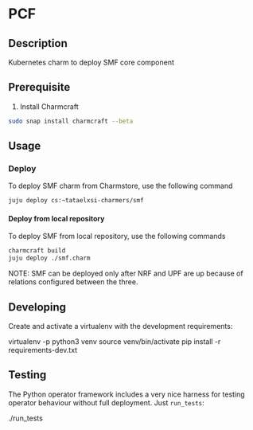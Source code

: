 <!-- Copyright 2020 Tata Elxsi

 Licensed under the Apache License, Version 2.0 (the License); you may
 not use this file except in compliance with the License. You may obtain
 a copy of the License at

         http://www.apache.org/licenses/LICENSE-2.0

 Unless required by applicable law or agreed to in writing, software
 distributed under the License is distributed on an AS IS BASIS, WITHOUT
 WARRANTIES OR CONDITIONS OF ANY KIND, either express or implied. See the
 License for the specific language governing permissions and limitations
 under the License.

 For those usages not covered by the Apache License, Version 2.0 please
 contact: canonical@tataelxsi.onmicrosoft.com

 To get in touch with the maintainers, please contact:
 canonical@tataelxsi.onmicrosoft.com
-->

# PCF

## Description

Kubernetes charm to deploy SMF core component

## Prerequisite

1. Install Charmcraft

```bash
sudo snap install charmcraft --beta
```

## Usage

### Deploy

To deploy SMF charm from Charmstore, use the following command

```bash
juju deploy cs:~tataelxsi-charmers/smf
```

#### Deploy from local repository

To deploy SMF from local repository, use the following commands

```bash
charmcraft build
juju deploy ./smf.charm
```

NOTE: SMF can be deployed only after NRF and UPF are up because of
relations configured between the three.

## Developing

Create and activate a virtualenv with the development requirements:

virtualenv -p python3 venv
source venv/bin/activate
pip install -r requirements-dev.txt

## Testing

The Python operator framework includes a very nice harness for testing
operator behaviour without full deployment. Just `run_tests`:

./run_tests
